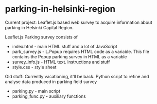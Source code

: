 # parking-in-helsinki-region
Current project:
Leaflet.js based web survey to acquire information about parking in Helsinki Capital Region.

Leaflet.js Parking survey consists of
* index.html - main HTML stuff and a lot of JavaScript
* park_survey.js - L.Popup requires HTML code as a variable. This file contains the Popup parking survey in HTML as a variable
* survey_info.js - HTML text. Instructions and stuff
* style.css - style sheet

Old stuff:
Currently vacationing, it'll be back. Python script to refine and analyse data produced in parking field survey
* parking.py - main script
* parking_func.py - auxiliary functions
